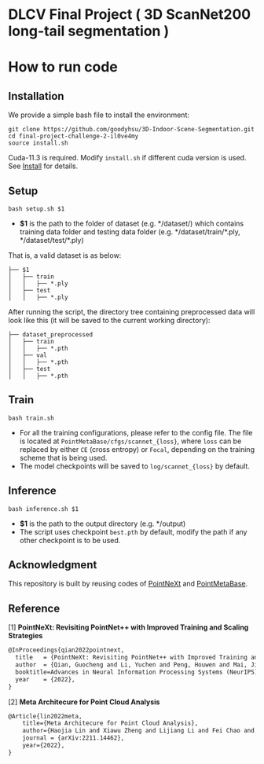 # DLCV Final Project ( 3D ScanNet200 long-tail segmentation )

# How to run code
## Installation
We provide a simple bash file to install the environment:
```
git clone https://github.com/goodyhsu/3D-Indoor-Scene-Segmentation.git
cd final-project-challenge-2-il0ve4my
source install.sh
```
Cuda-11.3 is required. Modify `install.sh` if different cuda version is used. See [Install](https://github.com/guochengqian/PointNeXt/blob/master/docs/index.md) for details.

## Setup
```shell script=
bash setup.sh $1
```
* **$1** is the path to the folder of dataset (e.g. \*/dataset/)
    which contains training data folder and testing data folder
    (e.g. \*/dataset/train/\*.ply, \*/dataset/test/\*.ply)

That is, a valid dataset is as below:
```
├── $1
│   ├── train
│   │   ├── *.ply
│   ├── test
│   │   ├── *.ply
```

After running the script, the directory tree containing preprocessed data will look like this (it will be saved to the current working directory):

```
├── dataset_preprocessed
│   ├── train
│   │   ├── *.pth
│   ├── val
│   │   ├── *.pth
│   ├── test
│   │   ├── *.pth
```

    
## Train
```shell script=
bash train.sh
```
* For all the training configurations, please refer to the config file. The file is located at `PointMetaBase/cfgs/scannet_{loss}`, where `loss` can be replaced by either `CE` (cross entropy) or `Focal`, depending on the training scheme that is being used.
* The model checkpoints will be saved to `log/scannet_{loss}` by default.
## Inference
```shell script=
bash inference.sh $1
```
* **$1** is the path to the output directory (e.g. \*/output)
* The script uses checkpoint `best.pth` by default, modify the path if any other checkpoint is to be used. 






## Acknowledgment
This repository is built by reusing codes of [PointNeXt](https://github.com/guochengqian/PointNeXt) and [PointMetaBase](https://github.com/linhaojia13/PointMetaBase). 


## Reference
<a id='1'>[1]</a> 
**PointNeXt: Revisiting PointNet++ with Improved Training and Scaling Strategies**
```tex
@InProceedings{qian2022pointnext,
  title   = {PointNeXt: Revisiting PointNet++ with Improved Training and Scaling Strategies},
  author  = {Qian, Guocheng and Li, Yuchen and Peng, Houwen and Mai, Jinjie and Hammoud, Hasan and Elhoseiny, Mohamed and Ghanem, Bernard},
  booktitle=Advances in Neural Information Processing Systems (NeurIPS),
  year    = {2022},
}
```
<a id='1'>[2]</a> 
**Meta Architecure for Point Cloud Analysis**
```tex
@Article{lin2022meta,
    title={Meta Architecure for Point Cloud Analysis},
    author={Haojia Lin and Xiawu Zheng and Lijiang Li and Fei Chao and Shanshan Wang and Yan Wang and Yonghong Tian and Rongrong Ji},
    journal = {arXiv:2211.14462},
    year={2022},
}
```
